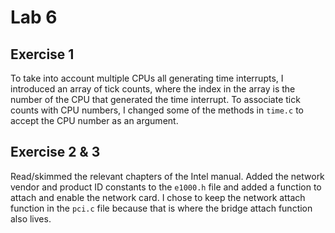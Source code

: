# Lab 6

## Exercise 1

To take into account multiple CPUs all generating time interrupts, I introduced an array of tick counts, where the index in the array is the number of the CPU that generated the time interrupt. To associate tick counts with CPU numbers, I changed some of the methods in `time.c` to accept the CPU number as an argument.

## Exercise 2 & 3

Read/skimmed the relevant chapters of the Intel manual. Added the network vendor and product ID constants to the `e1000.h` file and added a function to attach and enable the network card. I chose to keep the network attach function in the `pci.c` file because that is where the bridge attach function also lives.
